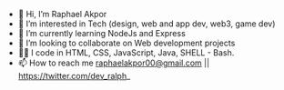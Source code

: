 - 👋 Hi, I’m Raphael Akpor
- 👀 I’m interested in Tech (design, web and app dev, web3, game dev)
- 🌱 I’m currently learning NodeJs and Express
- 💞️ I’m looking to collaborate on Web development projects
- 👨‍💻 I code in HTML, CSS, JavaScript, Java, SHELL - Bash.
- 📫 How to reach me raphaelakpor00@gmail.com || https://twitter.com/dev_ralph_

<!---
CosMo578/CosMo578 is a ✨ special ✨ repository because its `README.md` (this file) appears on your GitHub profile.
You can click the Preview link to take a look at your changes.
--->
